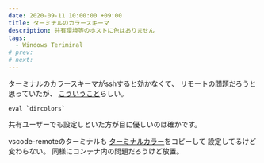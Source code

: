 ```yaml
---
date: 2020-09-11 10:00:00 +09:00
title: ターミナルのカラースキーマ
description: 共有環境等のホストに色はありません
tags:
  - Windows Teriminal
# prev:
# next:
---
```


ターミナルのカラースキーマがsshすると効かなくて、
リモートの問題だろうと思っていたが、
[こういうこと](https://stackoverflow.com/questions/62510311/windows-terminal-theme-colors-ssh)らしい。
``` shell
eval `dircolors`
```
共有ユーザーでも設定しといた方が目に優しいのは確かです。

vscode-remoteのターミナルも
[ターミナルカラー](https://glitchbone.github.io/vscode-base16-term/)をコピーして
設定してるけど変わらない。
同様にコンテナ内の問題だろうけど放置。

